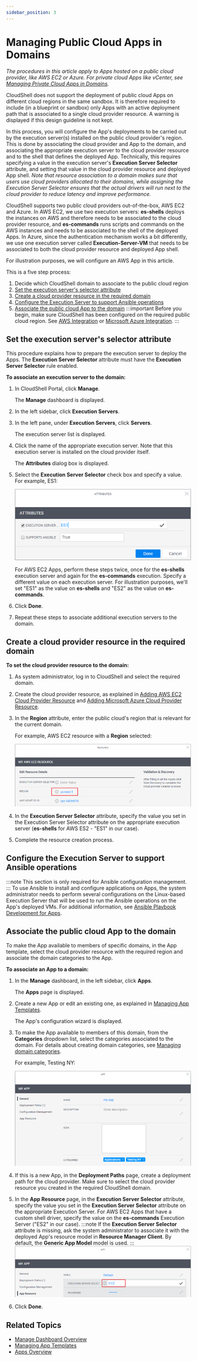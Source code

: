 ```yaml
---
sidebar_position: 3
---
```


# Managing Public Cloud Apps in Domains

*The procedures in this article apply to Apps hosted on a public cloud provider, like AWS EC2 or Azure. For private cloud Apps like vCenter, see [Managing Private Cloud Apps in Domains](./managing-public-cloud-apps-in-domains.md).*

CloudShell does not support the deployment of public cloud Apps on different cloud regions in the same sandbox. It is therefore required to include (in a blueprint or sandbox) only Apps with an active deployment path that is associated to a single cloud provider resource. A warning is displayed if this design guideline is not kept.

In this process, you will configure the App's deployments to be carried out by the execution server(s) installed on the public cloud provider's region. This is done by associating the cloud provider and App to the domain, and associating the appropriate execution server to the cloud provider resource and to the shell that defines the deployed App. Technically, this requires specifying a value in the execution server's **Execution Server Selector** attribute, and setting that value in the cloud provider resource and deployed App shell. *Note that resource association to a domain makes sure that users use cloud providers allocated to their domains, while assigning the Execution Server Selector ensures that the actual drivers will run next to the cloud provider to reduce latency and improve performance.*

CloudShell supports two public cloud providers out-of-the-box, AWS EC2 and Azure. In AWS EC2, we use two execution servers: **es-shells** deploys the instances on AWS and therefore needs to be associated to the cloud provider resource, and **es-commands** runs scripts and commands on the AWS instances and needs to be associated to the shell of the deployed Apps. In Azure, since the authentication mechanism works a bit differently, we use one execution server called **Execution-Server-VM** that needs to be associated to both the cloud provider resource and deployed App shell.

For illustration purposes, we will configure an AWS App in this article.

This is a five step process:

1. Decide which CloudShell domain to associate to the public cloud region
2. [Set the execution server's selector attribute](./managing-public-cloud-apps-in-domains.md#set-the-execution-servers-selector-attribute)
3. [Create a cloud provider resource in the required domain](./managing-public-cloud-apps-in-domains.md#create-a-cloud-provider-resource-in-the-required-domain)
4. [Configure the Execution Server to support Ansible operations](./managing-public-cloud-apps-in-domains.md#configure-the-execution-server-to-support-ansible-operations)
5. [Associate the public cloud App to the domain](./managing-public-cloud-apps-in-domains.md#associate-the-public-cloud-app-to-the-domain)
:::important
Before you begin, make sure CloudShell has been configured on the required public cloud region. See [AWS Integration](./aws-integration-and-configuration/aws-integration/index.md) or [Microsoft Azure Integration](./microsoft-azure-integration-and-configuration/microsoft-azure-integration/index.md).
:::
## Set the execution server's selector attribute

This procedure explains how to prepare the execution server to deploy the Apps. The **Execution Server Selector** attribute must have the **Execution Server Selector** rule enabled.

**To associate an execution server to the domain:**

1. In CloudShell Portal, click **Manage**.
    
    The **Manage** dashboard is displayed.
    
2. In the left sidebar, click **Execution Servers**.
    
3. In the left pane, under **Execution Servers**, click **Servers**.
    
    The execution server list is displayed.
    
4. Click the name of the appropriate execution server. Note that this execution server is installed on the cloud provider itself.
    
    The **Attributes** dialog box is displayed.
    
5. Select the **Execution Server Selector** check box and specify a value. For example, ES1:
    
    ![](/Images/CloudShell-Portal/Manage/AddAttributeOnES.png)
    
    For AWS EC2 Apps, perform these steps twice, once for the **es-shells** execution server and again for the **es-commands** execution. Specify a different value on each execution server. For illustration purposes, we'll set "ES1" as the value on **es-shells** and "ES2" as the value on **es-commands**.
    
6. Click **Done**.
7. Repeat these steps to associate additional execution servers to the domain.

## Create a cloud provider resource in the required domain

**To set the cloud provider resource to the domain:**

1. As system administrator, log in to CloudShell and select the required domain.
2. Create the cloud provider resource, as explained in [Adding AWS EC2 Cloud Provider Resource](../../../portal/inventory/managing-resources/adding-inventory-resources/adding-aws-cp.md) and [Adding Microsoft Azure Cloud Provider Resource](../../../portal/inventory/managing-resources/adding-inventory-resources/adding-azure-cp.md).
    
3. In the **Region** attribute, enter the public cloud's region that is relevant for the current domain.
    
    For example, AWS EC2 resource with a **Region** selected:
    
    ![](/Images/CloudShell-Portal/Manage/ExecutionServerAppTemplate3.png)
    
4. In the **Execution Server Selector** attribute, specify the value you set in the Execution Server Selector attribute on the appropriate execution server (**es-shells** for AWS ES2 - "ES1" in our case).
5. Complete the resource creation process.

## Configure the Execution Server to support Ansible operations
:::note
This section is only required for Ansible configuration management.
:::
To use Ansible to install and configure applications on Apps, the system administrator needs to perform several configurations on the Linux-based Execution Server that will be used to run the Ansible operations on the App's deployed VMs. For additional information, see [Ansible Playbook Development for Apps](../../../devguide/develop-config-management-scripts-for-apps/ansible-playbook-dev-for-apps/).

## Associate the public cloud App to the domain

To make the App available to members of specific domains, in the App template, select the cloud provider resource with the required region and associate the domain categories to the App.

**To associate an App to a domain:**

1. In the **Manage** dashboard, in the left sidebar, click **Apps**.
    
    The **Apps** page is displayed.
    
2. Create a new App or edit an existing one, as explained in [Managing App Templates](../../cloudshell-manage-dashboard/manage-app-templates/index.md).
    
    The App's configuration wizard is displayed.
    
3. To make the App available to members of this domain, from the **Categories** dropdown list, select the categories associated to the domain. For details about creating domain categories, see [Managing domain categories](../../cloudshell-manage-dashboard/managing-categories.md#managing-domain-categories).
    
    For example, Testing NY:
    
    ![](/Images/CloudShell-Portal/Manage/ExecutionServerAppTemplate1.png)
    
4. If this is a new App, in the **Deployment Paths** page, create a deployment path for the cloud provider. Make sure to select the cloud provider resource you created in the required CloudShell domain.
5. In the **App Resource** page, in the **Execution Server Selector** attribute, specify the value you set in the **Execution Server Selector** attribute on the appropriate Execution Server. For AWS EC2 Apps that have a custom shell driver, specify the value on the **es-commands** Execution Server ("ES2" in our case).
    :::note
    If the **Execution Server Selector** attribute is missing, ask the system administrator to associate it with the deployed App's resource model in **Resource Manager Client**. By default, the **Generic App Model** model is used.
    :::
    ![](/Images/CloudShell-Portal/Manage/ExecutionServerSelectorAWSAppTemplate.png)
    
6. Click **Done**.

## Related Topics

- [Manage Dashboard Overview](../../cloudshell-manage-dashboard/manage-dashboard-overview.md)
- [Managing App Templates](../../cloudshell-manage-dashboard/manage-app-templates/index.md)
- [Apps Overview](../../../intro/features/apps-overview.md)
